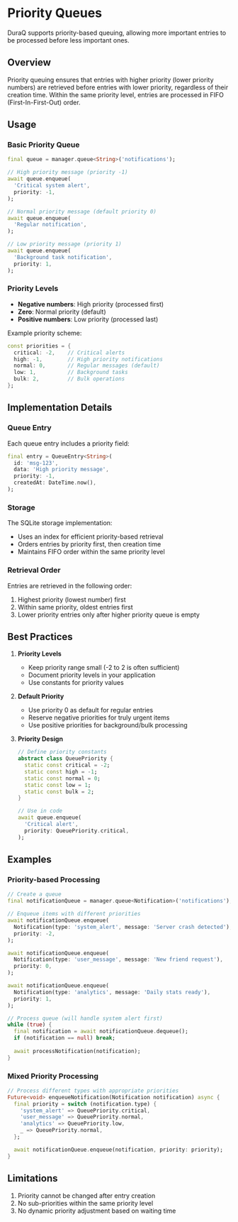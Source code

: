 # Priority Queues

DuraQ supports priority-based queuing, allowing more important entries to be processed before less important ones.

## Overview

Priority queuing ensures that entries with higher priority (lower priority numbers) are retrieved before entries with lower priority, regardless of their creation time. Within the same priority level, entries are processed in FIFO (First-In-First-Out) order.

## Usage

### Basic Priority Queue

```dart
final queue = manager.queue<String>('notifications');

// High priority message (priority -1)
await queue.enqueue(
  'Critical system alert',
  priority: -1,
);

// Normal priority message (default priority 0)
await queue.enqueue(
  'Regular notification',
);

// Low priority message (priority 1)
await queue.enqueue(
  'Background task notification',
  priority: 1,
);
```

### Priority Levels

- **Negative numbers**: High priority (processed first)
- **Zero**: Normal priority (default)
- **Positive numbers**: Low priority (processed last)

Example priority scheme:
```dart
const priorities = {
  critical: -2,    // Critical alerts
  high: -1,        // High priority notifications
  normal: 0,       // Regular messages (default)
  low: 1,          // Background tasks
  bulk: 2,         // Bulk operations
};
```

## Implementation Details

### Queue Entry

Each queue entry includes a priority field:
```dart
final entry = QueueEntry<String>(
  id: 'msg-123',
  data: 'High priority message',
  priority: -1,
  createdAt: DateTime.now(),
);
```

### Storage

The SQLite storage implementation:
- Uses an index for efficient priority-based retrieval
- Orders entries by priority first, then creation time
- Maintains FIFO order within the same priority level

### Retrieval Order

Entries are retrieved in the following order:
1. Highest priority (lowest number) first
2. Within same priority, oldest entries first
3. Lower priority entries only after higher priority queue is empty

## Best Practices

1. **Priority Levels**
   - Keep priority range small (-2 to 2 is often sufficient)
   - Document priority levels in your application
   - Use constants for priority values

2. **Default Priority**
   - Use priority 0 as default for regular entries
   - Reserve negative priorities for truly urgent items
   - Use positive priorities for background/bulk processing

3. **Priority Design**
   ```dart
   // Define priority constants
   abstract class QueuePriority {
     static const critical = -2;
     static const high = -1;
     static const normal = 0;
     static const low = 1;
     static const bulk = 2;
   }

   // Use in code
   await queue.enqueue(
     'Critical alert',
     priority: QueuePriority.critical,
   );
   ```

## Examples

### Priority-based Processing

```dart
// Create a queue
final notificationQueue = manager.queue<Notification>('notifications');

// Enqueue items with different priorities
await notificationQueue.enqueue(
  Notification(type: 'system_alert', message: 'Server crash detected'),
  priority: -2,
);

await notificationQueue.enqueue(
  Notification(type: 'user_message', message: 'New friend request'),
  priority: 0,
);

await notificationQueue.enqueue(
  Notification(type: 'analytics', message: 'Daily stats ready'),
  priority: 1,
);

// Process queue (will handle system alert first)
while (true) {
  final notification = await notificationQueue.dequeue();
  if (notification == null) break;
  
  await processNotification(notification);
}
```

### Mixed Priority Processing

```dart
// Process different types with appropriate priorities
Future<void> enqueueNotification(Notification notification) async {
  final priority = switch (notification.type) {
    'system_alert' => QueuePriority.critical,
    'user_message' => QueuePriority.normal,
    'analytics' => QueuePriority.low,
    _ => QueuePriority.normal,
  };

  await notificationQueue.enqueue(notification, priority: priority);
}
```

## Limitations

1. Priority cannot be changed after entry creation
2. No sub-priorities within the same priority level
3. No dynamic priority adjustment based on waiting time 